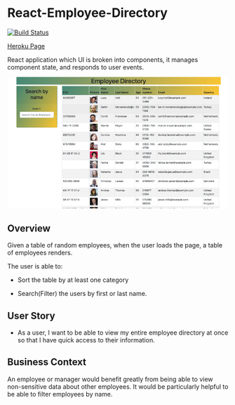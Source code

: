 # React-Employee-Directory

[![Build Status](https://img.shields.io/badge/Project%20title-React--Employee--Directory-yellow)](https://img.shields.io/badge/Project%20title-React--Employee--Directory-yellow)

[Heroku Page](https://react-employee-directory-new.herokuapp.com/)

React application which UI is broken into components, it manages component state, and responds to user events.

![Image](./public/empDir.png)

## Overview

Given a table of random employees, when the user loads the page, a table of employees renders. 

The user is able to:

  * Sort the table by at least one category

  * Search(Filter) the users by first or last name.
  

## User Story

* As a user, I want to be able to view my entire employee directory at once so that I have quick access to their information.

## Business Context

An employee or manager would benefit greatly from being able to view non-sensitive data about other employees. It would be particularly helpful to be able to filter employees by name.
